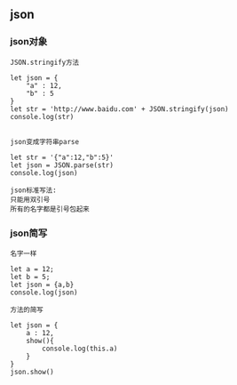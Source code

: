## json

### json对象

	JSON.stringify方法

	let json = {
		"a" : 12,
		"b" : 5
	}
	let str = 'http://www.baidu.com' + JSON.stringify(json)
	console.log(str)


	json变成字符串parse

	let str = '{"a":12,"b":5}'
	let json = JSON.parse(str)
	console.log(json)

	json标准写法:
	只能用双引号
	所有的名字都是引号包起来

### json简写

	名字一样

	let a = 12;
	let b = 5;
	let json = {a,b}
	console.log(json)

	方法的简写

	let json = {
		a : 12,
		show(){
			console.log(this.a)
		}
	}
	json.show()